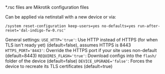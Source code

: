 *.rsc files are Mikrotik configuration files

Can be applied via netinstall with a new device or via:
```
/system reset-configuration keep-users=yes no-defaults=yes run-after-reset='dal-indigo-fw-0.rsc'
```

General settings:
`USE_HTTP='true'`: Use HTTP instead of HTTPS (for when TLS isn't ready yet) (default=false), assumes HTTPS is 8443
`HTTPS_PORT='8443'`: Override the HTTPS port if your site uses non-default (default=8443)
`REQUIRES_FLASH='true'`: Download configs into the `flash/` folder of the device (default=false)
`DEVICE_UPGRADE='false'`: Forces the device to recreate its TLS certificates (default=true)
